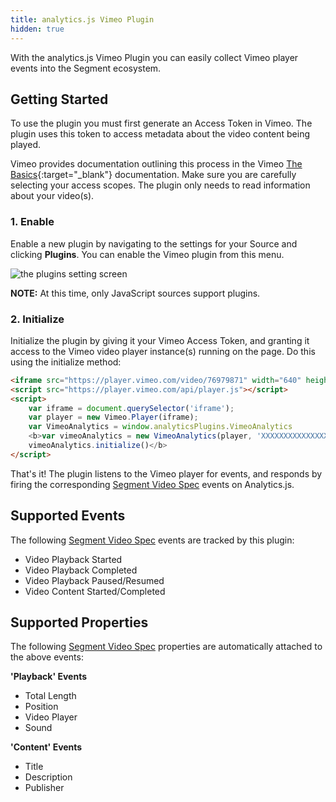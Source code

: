 ```yaml
---
title: analytics.js Vimeo Plugin
hidden: true
---
```


With the analytics.js Vimeo Plugin you can easily collect Vimeo player events into the Segment ecosystem.

## Getting Started
To use the plugin you must first generate an Access Token in Vimeo. The plugin uses this token to access metadata about the video content being played.

Vimeo provides documentation outlining this process in the Vimeo [The Basics](https://developer.vimeo.com/api/start#getting-started-step1){:target="_blank"} documentation. Make sure you are carefully selecting your access scopes. The plugin only needs to read information about your video(s).

### 1. Enable

Enable a new plugin by navigating to the settings for your Source and clicking **Plugins**. You can enable the Vimeo plugin from this menu.

![the plugins setting screen](/docs/connections/sources/plugins/plugins-enable.png)

**NOTE:** At this time, only JavaScript sources support plugins.

### 2. Initialize
Initialize the plugin by giving it your Vimeo Access Token, and granting it access to the Vimeo video player instance(s) running on the page. Do this using the initialize method:

```html
<iframe src="https://player.vimeo.com/video/76979871" width="640" height="360" frameborder="0" webkitallowfullscreen mozallowfullscreen allowfullscreen></iframe>
<script src="https://player.vimeo.com/api/player.js"></script>
<script>
    var iframe = document.querySelector('iframe');
    var player = new Vimeo.Player(iframe);
    var VimeoAnalytics = window.analyticsPlugins.VimeoAnalytics
    <b>var vimeoAnalytics = new VimeoAnalytics(player, 'XXXXXXXXXXXXXXXXXXXXXXXXXXXX0365')
    vimeoAnalytics.initialize()</b>
</script>
```

That's it! The plugin listens to the Vimeo player for events, and responds by firing the corresponding [Segment Video Spec](https://segment.com/docs/connections/spec/video/) events on Analytics.js.

## Supported Events
The following [Segment Video Spec](https://segment.com/docs/connections/spec/video/) events are tracked by this plugin:
- Video Playback Started
- Video Playback Completed
- Video Playback Paused/Resumed
- Video Content Started/Completed

## Supported Properties
The following [Segment Video Spec](https://segment.com/docs/connections/spec/video/) properties are automatically attached to the above events:

**'Playback' Events**
- Total Length
- Position
- Video Player
- Sound

**'Content' Events**
- Title
- Description
- Publisher
